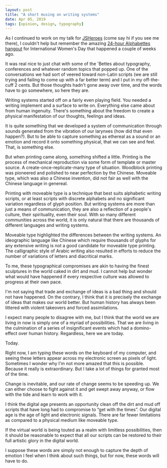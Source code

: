 ```yaml
---
layout: post
title: "A short musing on writing systems"
date: Apr 05, 2019
tags: [opinion, design, typography]
---
```

As I continued to work on my talk for [JSHeroes](https://jsheroes.io/) (come say hi if you see me there), I couldn't help but remember the amazing [24-hour Alphabettes hangout](https://www.alphabettes.org/24-hour-hangout/) for International Women's Day that happened a couple of weeks ago.

It was real nice to just chat with some of the 'Bettes about typography, conferences and whatever random topics that popped up. One of the conversations we had sort of veered toward non-Latin scripts (we are still trying and failing to come up with a far better term) and I put in my off-the-cuff 2 cents. But those thoughts hadn't gone away over time, and the words have to go somewhere, so here they are.

Writing systems started off on a fairly even playing field. You needed a writing implement and a surface to write on. Everything else came about from human ingenuity. There's something about the freedom to create a physical manifestation of our thoughts, feelings and ideas.

It is quite something that we developed a system of communication through sounds generated from the vibration of our larynxes (how did that even happen?). But to be able to capture something as ethereal as a sound or an emotion and record it onto something physical, that we can see and feel. That, is something else.

But when printing came along, something shifted a little. Printing is the process of mechanical reproduction via some form of template or master source. A create-once-replicate-many type of situation. Woodblock printing was pioneered and polished to near perfection by the Chinese. Moveable type, which was also a Chinese invention, did not fair as well with the Chinese language in genereal.

Printing with moveable type is a technique that best suits alphabetic writing scripts, or at least scripts with discrete alphabets and no significant variation regardless of glyph position. But writing systems are more than just a means of communication, they are also a reflection of a people's culture, their spirituality, even their soul. With so many different communities across the world, it is only natural that there are thousands of different languages and writing systems.

Moveable type highlighted the differences between the writing systems. An ideographic language like Chinese which require thousands of glyphs for any extensive writing is not a good candidate for moveable type printing. The calligraphic style of Arabic writing also resulted in efforts to reduce the number of variations of letters and diacritical marks.

To me, these typographical compromises are akin to having the finest sculptures in the world caked in dirt and mud. I cannot help but wonder what would have happened if every respective culture was allowed to progress at their own pace. 

I'm not saying that trade and exchange of ideas is a bad thing and should not have happened. On the contrary, I think that it is precisely the exchange of ideas that makes our world better. But human history has always been littered with violent takeovers and forced assimilations. 

I expect many people to disagree with me, but I think that the world we are living in now is simply one of a myriad of possibilities. That we are living in the culmination of a series of insignificant events which had a domino-effect over human history. Regardless, here we are today.

Today. 

Right now, I am typing these words on the keyboard of my computer, and seeing these letters appear across my electronic screen as pixels of light. Sometimes I wonder why I'm not more amazed that this is possible. Because it really is extraordinary. But I take a lot of things for granted most of the time. 

Change is inevitable, and our rate of change seems to be speeding up. We can either choose to fight against it and get swept away anyway, or flow with the tide and learn to work with it.

I think the digital age presents an opportunity clean off the dirt and mud off scripts that have long had to compromise to “get with the times”. Our digital age is the age of light and electronic signals. There are far fewer limitations as compared to a physical medium like moveable type.

If the virtual world is being touted as a realm with limitless possibilities, then it should be reasonable to expect that all our scripts can be restored to their full artistic glory in the digital world.

I suppose these words are simply not enough to capture the depth of emotion I feel when I think about such things, but for now, these words will have to do.

